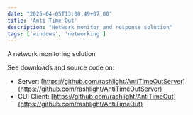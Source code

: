 ```yaml
---
date: "2025-04-05T13:00:49+07:00"
title: 'Anti Time-Out'
description: "Network monitor and response solution"
tags: ['windows', 'networking']
---
```


A network monitoring solution

See downloads and source code on:
 - Server: [https://github.com/rashlight/AntiTimeOutServer](https://github.com/rashlight/AntiTimeOutServer)
 - GUI Client: [https://github.com/rashlight/AntiTimeOut](https://github.com/rashlight/AntiTimeOut)